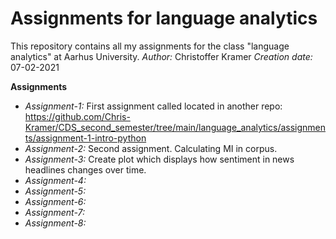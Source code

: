 # Assignments for language analytics
This repository contains all my assignments for the class "language analytics" at Aarhus University.
_Author:_ Christoffer Kramer
_Creation date:_ 07-02-2021

__Assignments__

- *Assignment-1:* First assignment called located in another repo: https://github.com/Chris-Kramer/CDS_second_semester/tree/main/language_analytics/assignments/assignment-1-intro-python
- *Assignment-2:* Second assignment. Calculating MI in corpus.
- *Assignment-3:* Create plot which displays how sentiment in news headlines changes over time.  
- *Assignment-4:*  
- *Assignment-5:*
- *Assignment-6:*
- *Assignment-7:*
- *Assignment-8:*

